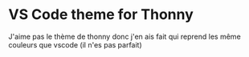 # VS Code theme for Thonny
J'aime pas le thème de thonny donc j'en ais fait qui reprend les même couleurs que vscode (il n'es pas parfait)
